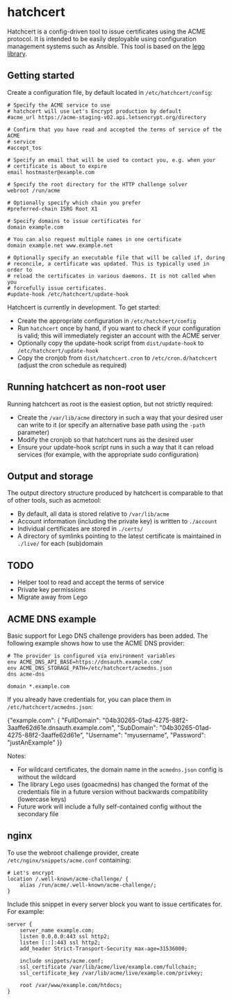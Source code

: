 # hatchcert

Hatchcert is a config-driven tool to issue certificates using the ACME protocol.
It is intended to be easily deployable using configuration management systems
such as Ansible.
This tool is based on the [lego library](https://go-acme.github.io/lego/).


## Getting started

Create a configuration file, by default located in `/etc/hatchcert/config`:

    # Specify the ACME service to use
    # hatchcert will use Let's Encrypt production by default
    #acme_url https://acme-staging-v02.api.letsencrypt.org/directory

    # Confirm that you have read and accepted the terms of service of the ACME
    # service
    #accept_tos

    # Specify an email that will be used to contact you, e.g. when your
    # certificate is about to expire
    email hostmaster@example.com

    # Specify the root directory for the HTTP challenge solver
    webroot /run/acme

    # Optionally specify which chain you prefer
    #preferred-chain ISRG Root X1

    # Specify domains to issue certificates for
    domain example.com

    # You can also request multiple names in one certificate
    domain example.net www.example.net

    # Optionally specify an executable file that will be called if, during
    # reconcile, a certificate was updated. This is typically used in order to
    # reload the certificates in various daemons. It is not called when you
    # forcefully issue certificates.
    #update-hook /etc/hatchcert/update-hook


Hatchcert is currently in development.
To get started:

* Create the appropriate configuration in `/etc/hatchcert/config`
* Run `hatchcert` once by hand, if you want to check if your configuration is
  valid; this will immediately register an account with the ACME server
* Optionally copy the update-hook script from `dist/update-hook` to `/etc/hatchcert/update-hook`
* Copy the cronjob from `dist/hatchcert.cron` to
  `/etc/cron.d/hatchcert` (adjust the cron schedule as required)



## Running hatchcert as non-root user

Running hatchcert as root is the easiest option, but not strictly required:

* Create the `/var/lib/acme` directory in such a way that your desired user can
  write to it (or specify an alternative base path using the `-path` parameter)
* Modify the cronjob so that hatchcert runs as the desired user
* Ensure your update-hook script runs in such a way that it can reload services
  (for example, with the appropriate sudo configuration)


## Output and storage

The output directory structure produced by hatchcert is comparable to that of
other tools, such as acmetool:

* By default, all data is stored relative to `/var/lib/acme`
* Account information (including the private key) is written to `./account`
* Individual certificates are stored in `./certs/`
* A directory of symlinks pointing to the latest certificate is maintained in
  `./live/` for each (sub)domain


## TODO

* Helper tool to read and accept the terms of service
* Private key permissions
* Migrate away from Lego


## ACME DNS example

Basic support for Lego DNS challenge providers has been added.
The following example shows how to use the ACME DNS provider:

    # The provider is configured via environment variables
    env ACME_DNS_API_BASE=https://dnsauth.example.com/
    env ACME_DNS_STORAGE_PATH=/etc/hatchcert/acmedns.json
    dns acme-dns

    domain *.example.com

If you already have credentials for, you can place them in
`/etc/hatchcert/acmedns.json`:

   {"example.com": {
       "FullDomain": "04b30265-01ad-4275-88f2-3aaffe62d61e.dnsauth.example.com",
       "SubDomain": "04b30265-01ad-4275-88f2-3aaffe62d61e",
       "Username": "myusername",
       "Password": "justAnExample"
   }}

Notes:

* For wildcard certificates, the domain name in the `acmedns.json` config is
  without the wildcard
* The library Lego uses (goacmedns) has changed the format of the credentials
  file in a future version without backwards compatibility (lowercase keys)
* Future work will include a fully self-contained config without the secondary
  file


## nginx

To use the webroot challenge provider, create `/etc/nginx/snippets/acme.conf`
containing:

    # Let's encrypt
    location /.well-known/acme-challenge/ {
        alias /run/acme/.well-known/acme-challenge/;
    }

Include this snippet in every server block you want to issue certificates for.
For example:

    server {
        server_name example.com;
        listen 0.0.0.0:443 ssl http2;
        listen [::]:443 ssl http2;
        add_header Strict-Transport-Security max-age=31536000;

        include snippets/acme.conf;
        ssl_certificate /var/lib/acme/live/example.com/fullchain;
        ssl_certificate_key /var/lib/acme/live/example.com/privkey;

        root /var/www/example.com/htdocs;
    }
